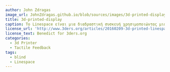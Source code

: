 ```yaml
---
author: John Zdragas
image_url: JohnZdragas.github.io/blob/sources/images/3d-printed-display.jpg
title: 3d-printed-display
caption: Το Linespace είναι μια διαδραστική συσκευή χρησιμοποιώντας μια κεφαλή 3D εκτύπωσης. Διαθέτει μια περιοχή απεικόνισης 140x100cm, στην οποία δημιουργούνται ανυψωμένες απτικές γραμμές από τον εκτυπωτή 3D. Η διάδραση γίνεται με φωνητικές εντολές και οι χρήστες υπολογιστών με προβλήματα όρασης μπορούν τώρα να διαβάσουν σε γλώσσα Μπράιγ ακριβώς όπως στην επιφάνεια εργασίας τους και σε πραγματικό χρόνο.
license_url: 'http://www.3ders.org/articles/20160209-3d-printed-linespace-display-brings-tactile-imagery-to-the-blind.html'
license_text: Benedict for 3ders.org
categories:
  - 3d Printer
  - Tactile Feedback
tags:
  - blind
  - Linespace
---
```

